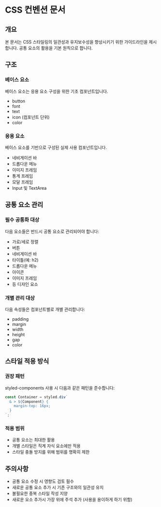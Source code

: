 # CSS 컨벤션 문서

## 개요

본 문서는 CSS 스타일링의 일관성과 유지보수성을 향상시키기 위한 가이드라인을 제시합니다. 공통 요소의 활용을 기본 원칙으로 합니다.

## 구조

### 베이스 요소

베이스 요소는 응용 요소 구성을 위한 기초 컴포넌트입니다.

- button
- font
- text
- icon (컴포넌트 단위)
- color

### 응용 요소

베이스 요소를 기반으로 구성된 실제 사용 컴포넌트입니다.

- 네비게이션 바
- 드롭다운 메뉴
- 이미지 프레임
- 통계 프레임
- 모달 프레임
- Input 및 TextArea

## 공통 요소 관리

### 필수 공통화 대상

다음 요소들은 반드시 공통 요소로 관리되어야 합니다:

- 가로/세로 정렬
- 버튼
- 네비게이션 바
- 타이틀(예: h2)
- 드롭다운 메뉴
- 아이콘
- 이미지 프레임
- 등 디자인 요소

### 개별 관리 대상

다음 속성들은 컴포넌트별로 개별 관리합니다:

- padding
- margin
- width
- height
- gap
- color

## 스타일 적용 방식

### 권장 패턴

styled-components 사용 시 다음과 같은 패턴을 준수합니다:

```typescript
const Container = styled.div`
  & > ${Component} {
    margin-top: 16px;
  }
`;
```

### 적용 범위

- 공통 요소는 최대한 활용
- 개별 스타일은 직계 자식 요소에만 적용
- 스타일 충돌 방지를 위해 범위를 명확히 제한

## 주의사항

- 공통 요소 수정 시 영향도 검토 필수
- 새로운 공통 요소 추가 시 기존 구조와의 일관성 유지
- 불필요한 중복 스타일 작성 지양
- 새로운 요소 추가시 가장 위에 주석 추가 (사용을 용이하게 하기 위함)
